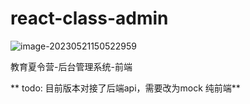 # react-class-admin

![image-20230521150522959](https://hexo-img.obs.cn-east-3.myhuaweicloud.com/llf/image-20230521150522959.png)

教育夏令营-后台管理系统-前端

** todo: 目前版本对接了后端api，需要改为mock 纯前端**